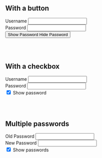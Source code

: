 ## With a button

<form>
	<div>
		<label>Username</label>
		<input type="text">
	</div>
	<div>
		<label>Password</label>
		<input id="pw1" type="password">
	</div>
	<div>
		<button class="x-ray" data-x-ray="#pw1" data-default="show">
			<span class="x-ray-show" data-x-ray-show>Show Password</span>
			<span class="x-ray-hide" data-x-ray-hide>Hide Password</span>
		</button>
	</div>
</form>

<br><br>

## With a checkbox

<form>
	<div>
		<label>Username</label>
		<input type="text">
	</div>
	<div>
		<label>Password</label>
		<input id="pw2" type="password">
	</div>
	<div>
		<label class="x-ray">
			<input type="checkbox" data-x-ray="#pw2" data-default="show" checked>
			Show password
		</label>
	</div>
</form>

<br><br>

## Multiple passwords

<form>
	<div>
		<label>Old Password</label>
		<input class="pw3" type="password">
	</div>
	<div>
		<label>New Password</label>
		<input class="pw3" type="password">
	</div>
	<div>
		<label class="x-ray">
			<input type="checkbox" data-x-ray=".pw3" data-default="show" checked>
			Show passwords
		</label>
	</div>
</form>